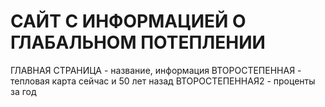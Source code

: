 # САЙТ С ИНФОРМАЦИЕЙ О ГЛАБАЛЬНОМ  ПОТЕПЛЕНИИ

ГЛАВНАЯ СТРАНИЦА - название, информация
ВТОРОСТЕПЕННАЯ - тепловая карта сейчас и 50 лет назад
ВТОРОСТЕПЕННАЯ2 - проценты за год
